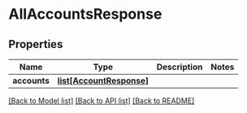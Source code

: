 # AllAccountsResponse


## Properties
Name | Type | Description | Notes
------------ | ------------- | ------------- | -------------
**accounts** | [**list[AccountResponse]**](AccountResponse.md) |  | 

[[Back to Model list]](../README.md#documentation-for-models) [[Back to API list]](../README.md#documentation-for-api-endpoints) [[Back to README]](../README.md)


